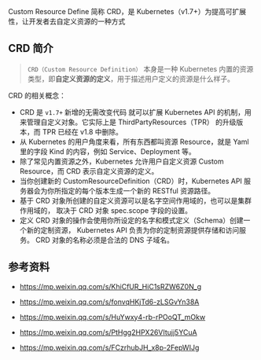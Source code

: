 Custom Resource Define 简称 CRD，是 Kubernetes（v1.7+）为提高可扩展性，让开发者去自定义资源的一种方式

## CRD 简介

> `CRD（Custom Resource Definition）` 本身是一种 Kubernetes 内置的资源类型，即**自定义资源的定义**，用于描述用户定义的资源是什么样子。

CRD 的相关概念：

- CRD 是 `v1.7+` 新增的无需改变代码 就可以扩展 Kubernetes API 的机制，用来管理自定义对象。它实际上是 ThirdPartyResources（TPR） 的升级版本，而 TPR 已经在 v1.8 中删除。
- 从 Kubernetes 的用户角度来看，所有东西都叫资源 Resource，就是 Yaml 里的字段 Kind 的内容，例如 Service、Deployment 等。
- 除了常见内置资源之外，Kubernetes 允许用户自定义资源 Custom Resource，而 CRD 表示自定义资源的定义。
- 当你创建新的 CustomResourceDefinition（CRD）时，Kubernetes API 服务器会为你所指定的每个版本生成一个新的 RESTful 资源路径。
- 基于 CRD 对象所创建的自定义资源可以是名字空间作用域的，也可以是集群作用域的， 取决于 CRD 对象 spec.scope 字段的设置。
- 定义 CRD 对象的操作会使用你所设定的名字和模式定义（Schema）创建一个新的定制资源， Kubernetes API 负责为你的定制资源提供存储和访问服务。 CRD 对象的名称必须是合法的 DNS 子域名。

## 参考资料

- <https://mp.weixin.qq.com/s/KhiCfUR_HiC1sRZW6Z0N_g>
- <https://mp.weixin.qq.com/s/fonvqHKjTd6-zLSGvYn38A>
- <https://mp.weixin.qq.com/s/HuYwxy4-rb-rPOoQT_mOkw>

- <https://mp.weixin.qq.com/s/PtHgg2HPX26VItujj5YCuA>

- <https://mp.weixin.qq.com/s/FCzrhubJH_x8p-2FepWIJg>



